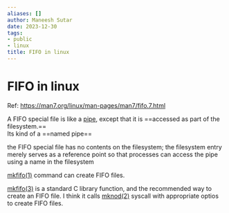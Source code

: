 ```yaml
---
aliases: []
author: Maneesh Sutar
date: 2023-12-30
tags:
- public
- linux
title: FIFO in linux
---
```


# FIFO in linux

Ref: <https://man7.org/linux/man-pages/man7/fifo.7.html>

A FIFO special file is like a [pipe](pipe.md), except that it is ==accessed as part of the filesystem.==  
Its kind of a ==named pipe==

the FIFO special file has no contents on the filesystem; the filesystem entry merely serves as a reference point so that processes can access the pipe using a name in the filesystem

[mkfifo(1)](https://man7.org/linux/man-pages/man1/mkfifo.1.html) command can create FIFO files.

[mkfifo(3)](https://man7.org/linux/man-pages/man3/mkfifo.3.html) is a standard C library function, and the recommended way to create an FIFO file. I think it calls [mknod(2)](https://man7.org/linux/man-pages/man2/mknod.2.html) syscall with appropriate optios to create FIFO files.
